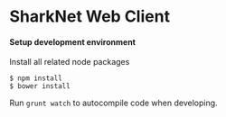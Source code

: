 # SharkNet Web Client

#### Setup development environment #####
Install all related node packages
```
$ npm install
$ bower install
```

Run `grunt watch` to autocompile code when developing.

